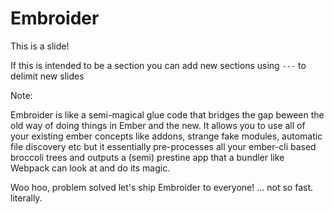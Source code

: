 # Embroider

This is a slide! 

If this is intended to be a section you can add new sections using `---` to delimit new slides

Note:

Embroider is like a semi-magical glue code that bridges the gap beween the old way of doing things in Ember and the new. It allows you to use all of your existing ember concepts like addons, strange fake modules, automatic file discovery etc but it essentially pre-processes all your ember-cli based broccoli trees and outputs a (semi) prestine app that a bundler like Webpack can look at and do its magic. 

Woo hoo, problem solved let's ship Embroider to everyone! ... not so fast. literally. 